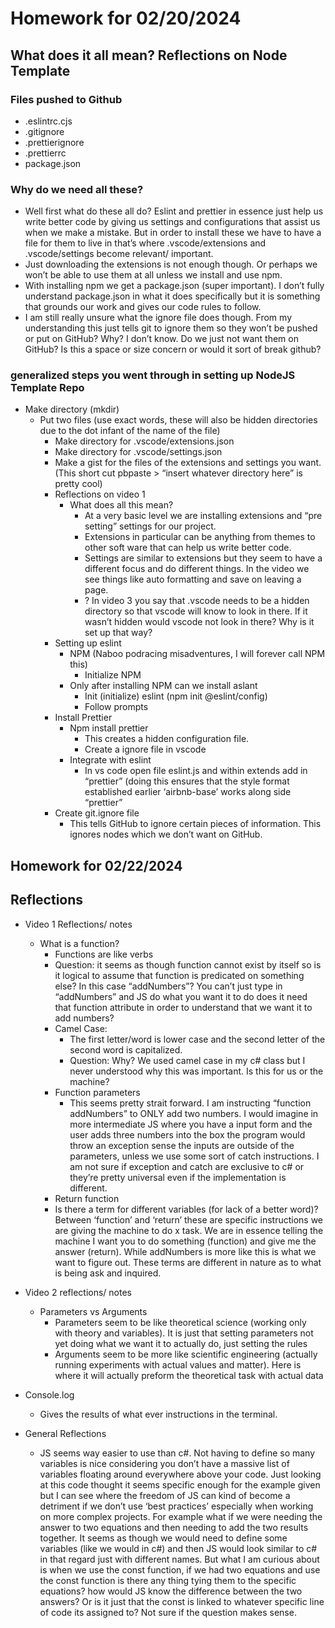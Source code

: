 # Homework for 02/20/2024

## What does it all mean? Reflections on Node Template

### Files pushed to Github

- .eslintrc.cjs
- .gitignore
- .prettierignore
- .prettierrc
- package.json

### Why do we need all these?

- Well first what do these all do? Eslint and prettier in essence just help us write better code by giving us settings and configurations that assist us when we make a mistake. But in order to install these we have to have a file for them to live in that’s where .vscode/extensions and .vscode/settings become relevant/ important.
- Just downloading the extensions is not enough though. Or perhaps we won’t be able to use them at all unless we install and use npm.
- With installing npm we get a package.json (super important). I don’t fully understand package.json in what it does specifically but it is something that grounds our work and gives our code rules to follow.
- I am still really unsure what the ignore file does though. From my understanding this just tells git to ignore them so they won’t be pushed or put on GitHub? Why? I don’t know. Do we just not want them on GitHub? Is this a space or size concern or would it sort of break github?

### generalized steps you went through in setting up NodeJS Template Repo

- Make directory (mkdir)
  - Put two files (use exact words, these will also be hidden directories due to the dot infant of the name of the file)
    - Make directory for .vscode/extensions.json
    - Make directory for .vscode/settings.json
    - Make a gist for the files of the extensions and settings you want. (This short cut pbpaste > “insert whatever directory here” is pretty cool)
    - Reflections on video 1
      - What does all this mean?
        - At a very basic level we are installing extensions and “pre setting” settings for our project.
        - Extensions in particular can be anything from themes to other soft ware that can help us write better code.
        - Settings are similar to extensions but they seem to have a different focus and do different things. In the video we see things like auto formatting and save on leaving a page.
        - ? In video 3 you say that .vscode needs to be a hidden directory so that vscode will know to look in there. If it wasn’t hidden would vscode not look in there? Why is it set up that way?
    - Setting up eslint
      - NPM (Naboo podracing misadventures, I will forever call NPM this)
        - Initialize NPM
      - Only after installing NPM can we install aslant
        - Init (initialize) eslint (npm init @eslint/config)
        - Follow prompts
    - Install Prettier
      - Npm install prettier
        - This creates a hidden configuration file.
        - Create a ignore file in vscode
      - Integrate with eslint
        - In vs code open file eslint.js and within extends add in “prettier” (doing this ensures that the style format established earlier ‘airbnb-base’ works along side “prettier”
    - Create git.ignore file
      - This tells GitHub to ignore certain pieces of information. This ignores nodes which we don’t want on GitHub.

## Homework for 02/22/2024

## Reflections

- Video 1 Reflections/ notes
  - What is a function?
    - Functions are like verbs
    - Question: it seems as though function cannot exist by itself so is it logical to assume that function is predicated on something else? In this case “addNumbers”? You can’t just type in “addNumbers” and JS do what you want it to do does it need that function attribute in order to understand that we want it to add numbers?
    - Camel Case:
      - The first letter/word is lower case and the second letter of the second word is capitalized.
      - Question: Why? We used camel case in my c# class but I never understood why this was important. Is this for us or the machine?
    - Function parameters
      - This seems pretty strait forward. I am instructing “function addNumbers” to ONLY add two numbers. I would imagine in more intermediate JS where you have a input form and the user adds three numbers into the box the program would throw an exception sense the inputs are outside of the parameters, unless we use some sort of catch instructions. I am not sure if exception and catch are exclusive to c# or they’re pretty universal even if the implementation is different.
    - Return function
    - Is there a term for different variables (for lack of a better word)? Between ‘function’ and ‘return’ these are specific instructions we are giving the machine to do x task. We are in essence telling the machine I want you to do something (function) and give me the answer (return). While addNumbers is more like this is what we want to figure out. These terms are different in nature as to what is being ask and inquired.
- Video 2 reflections/ notes
  - Parameters vs Arguments
    - Parameters seem to be like theoretical science (working only with theory and variables). It is just that setting parameters not yet doing what we want it to actually do, just setting the rules
    - Arguments seem to be more like scientific engineering (actually running experiments with actual values and matter). Here is where it will actually preform the theoretical task with actual data
- Console.log
  - Gives the results of what ever instructions in the terminal.

- General Reflections
  - JS seems way easier to use than c#. Not having to define so many variables is nice considering you don’t have a massive list of variables floating around everywhere above your code. Just looking at this code thought it seems specific enough for the example given but I can see where the freedom of JS can kind of become a detriment if we don’t use ‘best practices’ especially when working on more complex projects. For example what if we were needing the answer to two equations and then needing to add the two results together. It seems as though we would need to define some variables (like we would in c#) and then JS would look similar to c# in that regard just with different names. But what I am curious about is when we use the const function, if we had two equations and use the const function is there any thing tying them to the specific equations? how would JS know the difference between the two answers? Or is it just that the const is linked to whatever specific line of code its assigned to? Not sure if the question makes sense.
